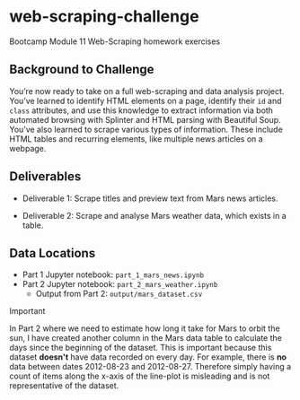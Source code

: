 # web-scraping-challenge

Bootcamp Module 11 Web-Scraping homework exercises

## Background to Challenge

You’re now ready to take on a full web-scraping and data analysis project. You’ve learned to identify HTML elements on a page, identify their `id` and `class` attributes, and use this knowledge to extract information via both automated browsing with Splinter and HTML parsing with Beautiful Soup. You’ve also learned to scrape various types of information. These include HTML tables and recurring elements, like multiple news articles on a webpage.

## Deliverables

- Deliverable 1: Scrape titles and preview text from Mars news articles.

- Deliverable 2: Scrape and analyse Mars weather data, which exists in a table.


## Data Locations
- Part 1 Jupyter notebook: `part_1_mars_news.ipynb`
- Part 2 Jupyter notebook: `part_2_mars_weather.ipynb`
  - Output from Part 2: `output/mars_dataset.csv`

>[!IMPORTANT]
>In Part 2 where we need to estimate how long it take for Mars to orbit the sun, I have created another column in the Mars data table to calculate the days since the beginning of the dataset. This is important because this dataset **doesn't** have data recorded on every day. For example, there is **no** data between dates  2012-08-23 and 2012-08-27. Therefore simply having a count of items along the x-axis of the line-plot is misleading and is not representative of  the dataset.